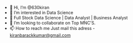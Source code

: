- 👋 Hi, I’m @630kiran
- 👀 I’m interested in Data Science
- 🌱 Full Stock Data Science | Data Analyst | Business Analyst
- 💞️ I’m looking to collaborate on Top MNC'S.
- 📫 How to reach me Just mail this adress - kiranbarackkumar@gmail.com

<!---
630kiran/630kiran is a ✨ special ✨ repository because its `README.md` (this file) appears on your GitHub profile.
You can click the Preview link to take a look at your changes.
--->
